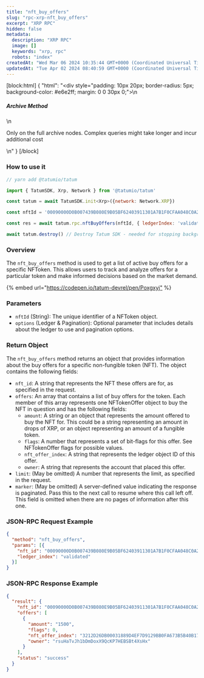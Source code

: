 ```yaml
---
title: "nft_buy_offers"
slug: "rpc-xrp-nft_buy_offers"
excerpt: "XRP RPC"
hidden: false
metadata: 
  description: "XRP RPC"
  image: []
  keywords: "xrp, rpc"
  robots: "index"
createdAt: "Wed Mar 06 2024 10:35:44 GMT+0000 (Coordinated Universal Time)"
updatedAt: "Tue Apr 02 2024 08:40:59 GMT+0000 (Coordinated Universal Time)"
---
```

[block:html]
{
  "html": "<div style=\"padding: 10px 20px; border-radius: 5px; background-color: #e6e2ff; margin: 0 0 30px 0;\">\n  <h5>Archive Method</h5>\n  <p>Only on the full archive nodes. Complex queries might take longer and incur additional cost</p>\n</div>"
}
[/block]


### How to use it

```javascript
// yarn add @tatumio/tatum

import { TatumSDK, Xrp, Network } from '@tatumio/tatum'

const tatum = await TatumSDK.init<Xrp>({network: Network.XRP})

const nftId = '00090000D0B007439B080E9B05BF62403911301A7B1F0CFAA048C0A200000007'

const res = await tatum.rpc.nftBuyOffers(nftId, { ledgerIndex: 'validated', limit: 250 })

await tatum.destroy() // Destroy Tatum SDK - needed for stopping background jobs
```

### Overview

The `nft_buy_offers` method is used to get a list of active buy offers for a specific NFToken. This allows users to track and analyze offers for a particular token and make informed decisions based on the market demand.

{% embed url="<https://codepen.io/tatum-devrel/pen/Poxgxyj"> %}

### Parameters

- `nftId` (String): The unique identifier of a NFToken object.
- `options` (Ledger & Pagination): Optional parameter that includes details about the ledger to use and pagination options.

### Return Object

The `nft_buy_offers` method returns an object that provides information about the buy offers for a specific non-fungible token (NFT). The object contains the following fields:

- `nft_id`: A string that represents the NFT these offers are for, as specified in the request.
- `offers`: An array that contains a list of buy offers for the token. Each member of this array represents one NFTokenOffer object to buy the NFT in question and has the following fields:
  - `amount`: A string or an object that represents the amount offered to buy the NFT for. This could be a string representing an amount in drops of XRP, or an object representing an amount of a fungible token.
  - `flags`: A number that represents a set of bit-flags for this offer. See NFTokenOffer flags for possible values.
  - `nft_offer_index`: A string that represents the ledger object ID of this offer.
  - `owner`: A string that represents the account that placed this offer.
- `limit`: (May be omitted) A number that represents the limit, as specified in the request.
- `marker`: (May be omitted) A server-defined value indicating the response is paginated. Pass this to the next call to resume where this call left off. This field is omitted when there are no pages of information after this one.

### JSON-RPC Request Example

```json
{
  "method": "nft_buy_offers",
  "params": [{
    "nft_id": "00090000D0B007439B080E9B05BF62403911301A7B1F0CFAA048C0A200000007",
    "ledger_index": "validated"
  }]
}
```

### JSON-RPC Response Example

```json
{
  "result": {
    "nft_id": "00090000D0B007439B080E9B05BF62403911301A7B1F0CFAA048C0A200000007",
    "offers": [
      {
        "amount": "1500",
        "flags": 0,
        "nft_offer_index": "3212D26DB00031889D4EF7D9129BB0FA673B5B40B1759564486C0F0946BA203F",
        "owner": "rsuHaTvJh1bDmDoxX9QcKP7HEBSBt4XsHx"
      }
    ],
    "status": "success"
  }
}
```
